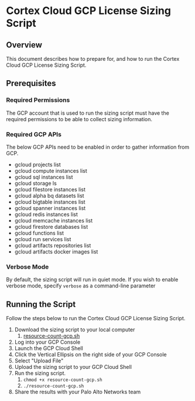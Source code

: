 # Cortex Cloud GCP License Sizing Script

## Overview

This document describes how to prepare for, and how to run the Cortex Cloud GCP License Sizing Script.

## Prerequisites

### Required Permissions

The GCP account that is used to run the sizing script must have the required permissions to be able to collect sizing information.

### Required GCP APIs

The below GCP APIs need to be enabled in order to gather information from GCP.

* gcloud projects list
* gcloud compute instances list
* gcloud sql instances list
* gcloud storage ls
* gcloud filestore instances list
* gcloud alpha bq datasets list
* gcloud bigtable instances list
* gcloud spanner instances list
* gcloud redis instances list
* gcloud memcache instances list
* gcloud firestore databases list
* gcloud functions list
* gcloud run services list
* gcloud artifacts repositories list
* gcloud artifacts docker images list

### Verbose Mode

By default, the sizing script will run in quiet mode. If you wish to enable verbose mode, specify `verbose` as a command-line parameter

## Running the Script

Follow the steps below to run the Cortex Cloud GCP License Sizing Script.

1. Download the sizing script to your local computer
    1. [resource-count-gcp.sh](resource-count-gcp.sh)
1. Log into your GCP Console
1. Launch the GCP Cloud Shell
1. Click the Vertical Ellipsis on the right side of your GCP Console
1. Select "Upload File"
1. Upload the sizing script to your GCP Cloud Shell
1. Run the sizing script.
    1. `chmod +x resource-count-gcp.sh`
    1. `./resource-count-gcp.sh`
1. Share the results with your Palo Alto Networks team
